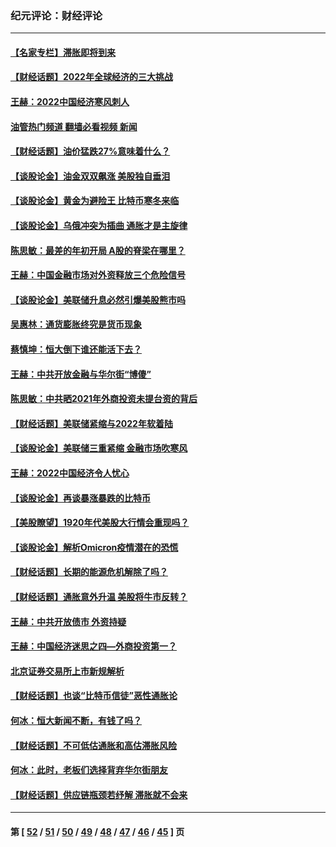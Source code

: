 ### 纪元评论：财经评论
---
#### [【名家专栏】滞胀即将到来](../../pages/nsc1026/n13658171.md?03200330) 
#### [【财经话题】2022年全球经济的三大挑战](../../pages/nsc1026/n13654423.md?03200330) 
#### [王赫：2022中国经济寒风刺人](../../pages/nsc1026/n13651403.md?03200330) 
#### [油管热门频道 翻墙必看视频 新闻](ok?03200330)
#### [【财经话题】油价猛跌27%意味着什么？](../../pages/nsc1026/n13648767.md?03200330) 
#### [【谈股论金】油金双双飙涨 美股独自垂泪](../../pages/nsc1026/n13631742.md?03200330) 
#### [【谈股论金】黄金为避险王 比特币寒冬来临](../../pages/nsc1026/n13600406.md?03200330) 
#### [【谈股论金】乌俄冲突为插曲 通胀才是主旋律](../../pages/nsc1026/n13576797.md?03200330) 
#### [陈思敏：最差的年初开局 A股的脊梁在哪里？](../../pages/nsc1026/n13558359.md?03200330) 
#### [王赫：中国金融市场对外资释放三个危险信号](../../pages/nsc1026/n13546389.md?03200330) 
#### [【谈股论金】美联储升息必然引爆美股熊市吗](../../pages/nsc1026/n13519194.md?03200330) 
#### [吴惠林：通货膨胀终究是货币现象](../../pages/nsc1026/n13512979.md?03200330) 
#### [蔡慎坤：恒大倒下谁还能活下去？](../../pages/nsc1026/n13501831.md?03200330) 
#### [王赫：中共开放金融与华尔街“博傻”](../../pages/nsc1026/n13501138.md?03200330) 
#### [陈思敏：中共晒2021年外商投资未提台资的背后](../../pages/nsc1026/n13501057.md?03200330) 
#### [【财经话题】美联储紧缩与2022年软着陆](../../pages/nsc1026/n13498354.md?03200330) 
#### [【谈股论金】美联储三重紧缩 金融市场吹寒风](../../pages/nsc1026/n13487202.md?03200330) 
#### [王赫：2022中国经济令人忧心](../../pages/nsc1026/n13480433.md?03200330) 
#### [【谈股论金】再谈暴涨暴跌的比特币](../../pages/nsc1026/n13428036.md?03200330) 
#### [【美股瞭望】1920年代美股大行情会重现吗？](../../pages/nsc1026/n13425425.md?03200330) 
#### [【谈股论金】解析Omicron疫情潜在的恐慌](../../pages/nsc1026/n13403704.md?03200330) 
#### [【财经话题】长期的能源危机解除了吗？](../../pages/nsc1026/n13378041.md?03200330) 
#### [【财经话题】通胀意外升温 美股将牛市反转？](../../pages/nsc1026/n13370659.md?03200330) 
#### [王赫：中共开放债市 外资持疑](../../pages/nsc1026/n13366203.md?03200330) 
#### [王赫：中国经济迷思之四—外商投资第一？](../../pages/nsc1026/n13354150.md?03200330) 
#### [北京证券交易所上市新规解析](../../pages/nsc1026/n13348292.md?03200330) 
#### [【财经话题】也谈“比特币信徒”恶性通胀论](../../pages/nsc1026/n13331972.md?03200330) 
#### [何冰：恒大新闻不断，有钱了吗？](../../pages/nsc1026/n13325002.md?03200330) 
#### [【财经话题】不可低估通胀和高估滞胀风险](../../pages/nsc1026/n13300505.md?03200330) 
#### [何冰：此时，老板们选择背弃华尔街朋友](../../pages/nsc1026/n13295291.md?03200330) 
#### [【财经话题】供应链瓶颈若纾解 滞胀就不会来](../../pages/nsc1026/n13286759.md?03200330) 

---
#### 第 [ [52](./52.md?03200330) / [51](./51.md?03200330) / [50](./50.md?03200330) / [49](./49.md?03200330) / [48](./48.md?03200330) / [47](./47.md?03200330) / [46](./46.md?03200330) / [45](./45.md?03200330) ] 页
